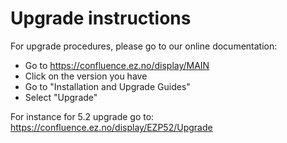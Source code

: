 # Upgrade instructions

For upgrade procedures, please go to our online documentation:
* Go to https://confluence.ez.no/display/MAIN
* Click on the version you have
* Go to "Installation and Upgrade Guides"
* Select "Upgrade"

For instance for 5.2 upgrade go to:
https://confluence.ez.no/display/EZP52/Upgrade
